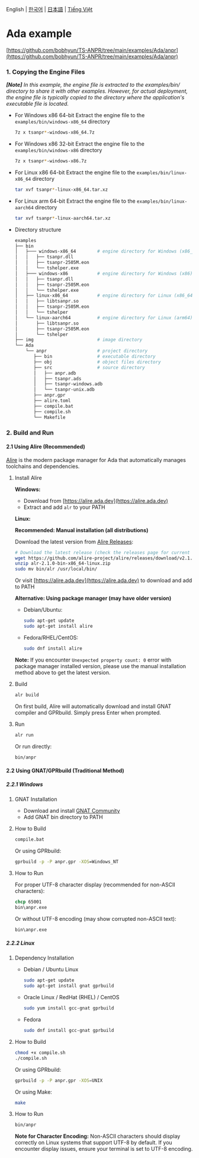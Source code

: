English | [한국어](doc.i18n/ko-KR/) | [日本語](doc.i18n/ja-JP/) | [Tiếng Việt](doc.i18n/vi-VN/)

# Ada example

[https://github.com/bobhyun/TS-ANPR/tree/main/examples/Ada/anpr](https://github.com/bobhyun/TS-ANPR/tree/main/examples/Ada/anpr)

### 1. Copying the Engine Files

_**[Note]** In this example, the engine file is extracted to the examples/bin/ directory to share it with other examples. However, for actual deployment, the engine file is typically copied to the directory where the application's executable file is located._

- For Windows x86 64-bit
  Extract the engine file to the `examples/bin/windows-x86_64` directory
  ```sh
  7z x tsanpr*-windows-x86_64.7z
  ```
- For Windows x86 32-bit
  Extract the engine file to the `examples/bin/windows-x86` directory
  ```sh
  7z x tsanpr*-windows-x86.7z
  ```
- For Linux x86 64-bit
  Extract the engine file to the `examples/bin/linux-x86_64` directory
  ```sh
  tar xvf tsanpr*-linux-x86_64.tar.xz
  ```
- For Linux arm 64-bit
  Extract the engine file to the `examples/bin/linux-aarch64` directory
  ```sh
  tar xvf tsanpr*-linux-aarch64.tar.xz
  ```
- Directory structure
  ```sh
  examples
  ├── bin
  │   ├─── windows-x86_64        # engine directory for Windows (x86_64)
  │   │   ├── tsanpr.dll
  │   │   ├── tsanpr-2505M.eon
  │   │   └── tshelper.exe
  │   ├─── windows-x86           # engine directory for Windows (x86)
  │   │   ├── tsanpr.dll
  │   │   ├── tsanpr-2505M.eon
  │   │   └── tshelper.exe
  │   ├── linux-x86_64           # engine directory for Linux (x86_64)
  │   │   ├── libtsanpr.so
  │   │   ├── tsanpr-2505M.eon
  │   │   └── tshelper
  │   └── linux-aarch64          # engine directory for Linux (arm64)
  │       ├── libtsanpr.so
  │       ├── tsanpr-2505M.eon
  │       └── tshelper
  ├── img                        # image directory
  └── Ada
      └── anpr                   # project directory
         ├── bin                 # executable directory
         ├── obj                 # object files directory
         ├── src                 # source directory
         │   ├── anpr.adb
         │   ├── tsanpr.ads
         │   ├── tsanpr-windows.adb
         │   └── tsanpr-unix.adb
         ├── anpr.gpr
         ├── alire.toml
         ├── compile.bat
         ├── compile.sh
         └── Makefile
  ```

### 2. Build and Run

#### 2.1 Using Alire (Recommended)

[Alire](https://alire.ada.dev/) is the modern package manager for Ada that automatically manages toolchains and dependencies.

1. Install Alire

   **Windows:**

   - Download from [https://alire.ada.dev](https://alire.ada.dev)
   - Extract and add `alr` to your PATH

   **Linux:**

   **Recommended: Manual installation (all distributions)**

   Download the latest version from [Alire Releases](https://github.com/alire-project/alire/releases):

   ```sh
   # Download the latest release (check the releases page for current version)
   wget https://github.com/alire-project/alire/releases/download/v2.1.0/alr-2.1.0-bin-x86_64-linux.zip
   unzip alr-2.1.0-bin-x86_64-linux.zip
   sudo mv bin/alr /usr/local/bin/
   ```

   Or visit [https://alire.ada.dev](https://alire.ada.dev) to download and add to PATH

   **Alternative: Using package manager (may have older version)**

   - Debian/Ubuntu:
     ```sh
     sudo apt-get update
     sudo apt-get install alire
     ```
   - Fedora/RHEL/CentOS:
     ```sh
     sudo dnf install alire
     ```

   **Note:** If you encounter `Unexpected property count: 0` error with package manager installed version, please use the manual installation method above to get the latest version.

2. Build

   ```sh
   alr build
   ```

   On first build, Alire will automatically download and install GNAT compiler and GPRbuild. Simply press Enter when prompted.

3. Run

   ```sh
   alr run
   ```

   Or run directly:

   ```sh
   bin/anpr
   ```

#### 2.2 Using GNAT/GPRbuild (Traditional Method)

##### 2.2.1 Windows

1. GNAT Installation

   - Download and install [GNAT Community](https://www.adacore.com/download)
   - Add GNAT bin directory to PATH

2. How to Build

   ```cmd
   compile.bat
   ```

   Or using GPRbuild:

   ```cmd
   gprbuild -p -P anpr.gpr -XOS=Windows_NT
   ```

3. How to Run

   For proper UTF-8 character display (recommended for non-ASCII characters):

   ```cmd
   chcp 65001
   bin\anpr.exe
   ```

   Or without UTF-8 encoding (may show corrupted non-ASCII text):

   ```cmd
   bin\anpr.exe
   ```

##### 2.2.2 Linux

1. Dependency Installation

   - Debian / Ubuntu Linux

     ```sh
     sudo apt-get update
     sudo apt-get install gnat gprbuild
     ```

   - Oracle Linux / RedHat (RHEL) / CentOS

     ```sh
     sudo yum install gcc-gnat gprbuild
     ```

   - Fedora

     ```sh
     sudo dnf install gcc-gnat gprbuild
     ```

2. How to Build

   ```sh
   chmod +x compile.sh
   ./compile.sh
   ```

   Or using GPRbuild:

   ```sh
   gprbuild -p -P anpr.gpr -XOS=UNIX
   ```

   Or using Make:

   ```sh
   make
   ```

3. How to Run

   ```sh
   bin/anpr
   ```

   **Note for Character Encoding:**
   Non-ASCII characters should display correctly on Linux systems that support UTF-8 by default. If you encounter display issues, ensure your terminal is set to UTF-8 encoding.
